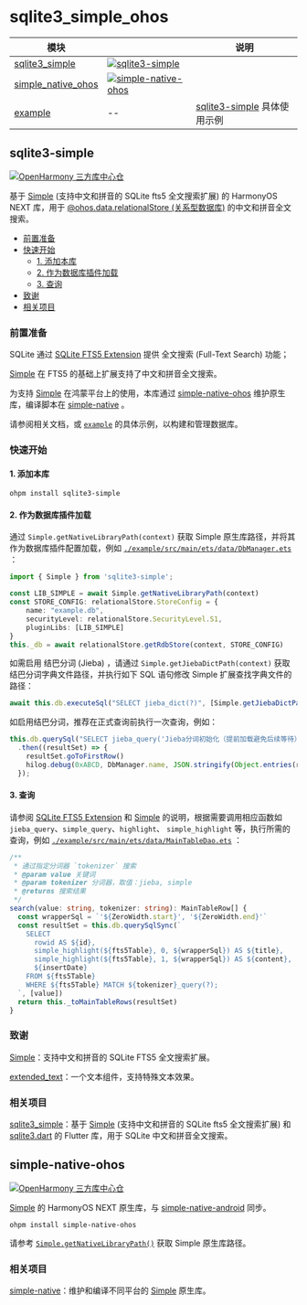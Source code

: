 # sqlite3_simple_ohos

| 模块                                         |                                                                                                                                                                                             | 说明                                        |
|--------------------------------------------|---------------------------------------------------------------------------------------------------------------------------------------------------------------------------------------------|-------------------------------------------|
| [sqlite3_simple](./sqlite3_simple)         | [![sqlite3-simple](https://img.shields.io/badge/v1.0.0-007ec6?label=sqlite3-simple&style=for-the-badge&logo=harmonyos)](https://ohpm.openharmony.cn/#/cn/detail/sqlite3-simple)             |                                           |
| [simple_native_ohos](./simple_native_ohos) | [![simple-native-ohos](https://img.shields.io/badge/v1.0.2-007ec6?label=simple-native-ohos&style=for-the-badge&logo=harmonyos)](https://ohpm.openharmony.cn/#/cn/detail/simple-native-ohos) |                                           |
| [example](./example)                       | --                                                                                                                                                                                          | [sqlite3-simple](./sqlite3_simple) 具体使用示例 |

<!-- HEADER -->

## sqlite3-simple

[![OpenHarmony 三方库中心仓](https://img.shields.io/badge/v1.0.0-007ec6?label=OpenHarmony%20%E4%B8%89%E6%96%B9%E5%BA%93%E4%B8%AD%E5%BF%83%E4%BB%93&style=for-the-badge&logo=harmonyos)](https://ohpm.openharmony.cn/#/cn/detail/sqlite3-simple)

基于 [Simple](https://github.com/wangfenjin/simple) (支持中文和拼音的 SQLite fts5 全文搜索扩展) 的 HarmonyOS NEXT 库，用于 [@ohos.data.relationalStore (关系型数据库)](https://developer.huawei.com/consumer/cn/doc/harmonyos-references-V5/js-apis-data-relationalstore-V5?catalogVersion=V5) 的中文和拼音全文搜索。

- [前置准备](#前置准备)
- [快速开始](#快速开始)
  - [1. 添加本库](#1-添加本库)
  - [2. 作为数据库插件加载](#2-作为数据库插件加载)
  - [3. 查询](#3-查询)
- [致谢](#致谢)
- [相关项目](#相关项目)

### 前置准备

SQLite 通过 [SQLite FTS5 Extension](https://sqlite.org/fts5.html) 提供 全文搜索 (Full-Text Search) 功能；

[Simple](https://github.com/wangfenjin/simple) 在 FTS5 的基础上扩展支持了中文和拼音全文搜索。

为支持 [Simple](https://github.com/wangfenjin/simple) 在鸿蒙平台上的使用，本库通过 [simple-native-ohos](./simple_native_ohos) 维护原生库，编译脚本在 [simple-native](https://github.com/SageMik/sqlite3_simple/tree/simple-native) 。

请参阅相关文档，或 [`example`](./example) 的具体示例，以构建和管理数据库。

### 快速开始

#### 1. 添加本库

```shell
ohpm install sqlite3-simple
```

#### 2. 作为数据库插件加载

通过 `Simple.getNativeLibraryPath(context)` 获取 Simple 原生库路径，并将其作为数据库插件配置加载，例如 [`./example/src/main/ets/data/DbManager.ets`](./example/src/main/ets/data/DbManager.ets) ：

```typescript
import { Simple } from 'sqlite3-simple';

const LIB_SIMPLE = await Simple.getNativeLibraryPath(context)
const STORE_CONFIG: relationalStore.StoreConfig = {
    name: "example.db",
    securityLevel: relationalStore.SecurityLevel.S1,
    pluginLibs: [LIB_SIMPLE]
}
this._db = await relationalStore.getRdbStore(context, STORE_CONFIG)
```

如需启用 结巴分词 (Jieba) ，请通过 `Simple.getJiebaDictPath(context)` 获取结巴分词字典文件路径，并执行如下 SQL 语句修改 Simple 扩展查找字典文件的路径：

```typescript
await this.db.executeSql("SELECT jieba_dict(?)", [Simple.getJiebaDictPath(context)])
```

如启用结巴分词，推荐在正式查询前执行一次查询，例如：

```typescript
this.db.querySql("SELECT jieba_query('Jieba分词初始化（提前加载避免后续等待）')")
  .then((resultSet) => {
    resultSet.goToFirstRow()
    hilog.debug(0xABCD, DbManager.name, JSON.stringify(Object.entries(resultSet.getRow())))
  });
```

#### 3. 查询

请参阅 [SQLite FTS5 Extension](https://sqlite.org/fts5.html) 和 [Simple](https://github.com/wangfenjin/simple) 的说明，根据需要调用相应函数如 `jieba_query`、`simple_query`、`highlight`、  `simple_highlight` 等，执行所需的查询，例如 [`./example/src/main/ets/data/MainTableDao.ets`](./example/src/main/ets/data/MainTableDao.ets) ：

```typescript
/**
 * 通过指定分词器 `tokenizer` 搜索
 * @param value 关键词
 * @param tokenizer 分词器，取值：jieba, simple
 * @returns 搜索结果
 */
search(value: string, tokenizer: string): MainTableRow[] {
  const wrapperSql = `'${ZeroWidth.start}', '${ZeroWidth.end}'`
  const resultSet = this.db.querySqlSync(`
    SELECT
      rowid AS ${id},
      simple_highlight(${fts5Table}, 0, ${wrapperSql}) AS ${title},
      simple_highlight(${fts5Table}, 1, ${wrapperSql}) AS ${content},
      ${insertDate}
    FROM ${fts5Table}
    WHERE ${fts5Table} MATCH ${tokenizer}_query(?);
  `, [value])
  return this._toMainTableRows(resultSet)
}
```

### 致谢

[Simple](https://github.com/wangfenjin/simple)：支持中文和拼音的 SQLite FTS5 全文搜索扩展。

[extended_text](https://github.com/HarmonyCandies/extended_text)：一个文本组件，支持特殊文本效果。

### 相关项目

[sqlite3_simple](https://github.com/SageMik/sqlite3_simple)：基于 [Simple](https://github.com/wangfenjin/simple) (支持中文和拼音的 SQLite fts5 全文搜索扩展) 和 [sqlite3.dart](https://github.com/simolus3/sqlite3.dart) 的 Flutter 库，用于 SQLite 中文和拼音全文搜索。

## simple-native-ohos

[![OpenHarmony 三方库中心仓](https://img.shields.io/badge/v1.0.2-007ec6?label=OpenHarmony%20%E4%B8%89%E6%96%B9%E5%BA%93%E4%B8%AD%E5%BF%83%E4%BB%93&style=for-the-badge&logo=harmonyos)](https://ohpm.openharmony.cn/#/cn/detail/simple-native-ohos)


[Simple](https://github.com/wangfenjin/simple) 的 HarmonyOS NEXT 原生库，与 [simple-native-android](https://github.com/SageMik/simple-native-android) 同步。

```shell
ohpm install simple-native-ohos
```

请参考 [`Simple.getNativeLibraryPath()`](./sqlite3_simple/src/main/ets/Simple.ets#L6-L22) 获取 Simple 原生库路径。

### 相关项目

[simple-native](https://github.com/SageMik/sqlite3_simple/tree/simple-native)：维护和编译不同平台的 [Simple](https://github.com/wangfenjin/simple) 原生库。